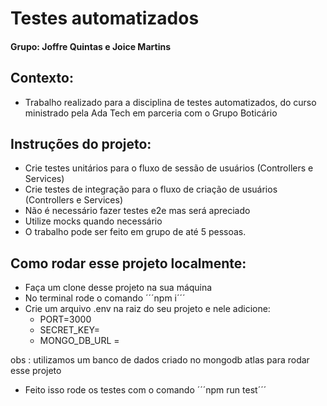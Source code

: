 # Testes automatizados

#### Grupo: Joffre Quintas e Joice Martins

## Contexto:
* Trabalho realizado para a disciplina de testes automatizados, do curso ministrado pela Ada Tech em parceria com o Grupo Boticário

## Instruções do projeto:
* Crie testes unitários para o fluxo de sessão de usuários (Controllers e Services) 
* Crie testes de integração para o fluxo de criação de usuários (Controllers e Services)
* Não é necessário fazer testes e2e mas será apreciado
* Utilize mocks quando necessário
* O trabalho pode ser feito em grupo de até 5 pessoas.

## Como rodar esse projeto localmente:
* Faça um clone desse projeto na sua máquina
* No terminal rode o comando ´´´npm i´´´
* Crie um arquivo .env na raiz do seu projeto e nele adicione:
    * PORT=3000
    * SECRET_KEY=
    * MONGO_DB_URL =

obs : utilizamos um banco de dados criado no mongodb atlas para rodar esse projeto
* Feito isso rode os testes com o comando ´´´npm run test´´´
